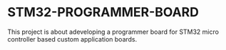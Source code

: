# STM32-PROGRAMMER-BOARD
This project is about adeveloping a programmer board for STM32 micro controller based custom application boards.
